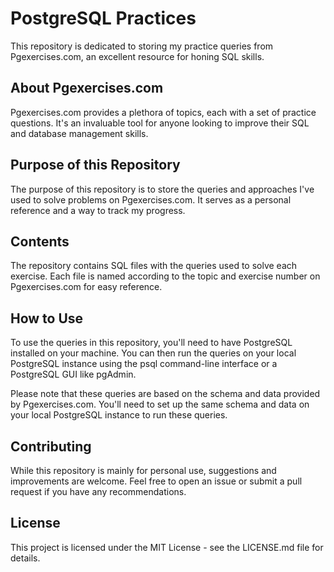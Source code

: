 # PostgreSQL Practices

This repository is dedicated to storing my practice queries from Pgexercises.com, an excellent resource for honing SQL skills. 

## About Pgexercises.com

Pgexercises.com provides a plethora of topics, each with a set of practice questions. It's an invaluable tool for anyone looking to improve their SQL and database management skills.

## Purpose of this Repository

The purpose of this repository is to store the queries and approaches I've used to solve problems on Pgexercises.com. It serves as a personal reference and a way to track my progress.

## Contents

The repository contains SQL files with the queries used to solve each exercise. Each file is named according to the topic and exercise number on Pgexercises.com for easy reference.

## How to Use

To use the queries in this repository, you'll need to have PostgreSQL installed on your machine. You can then run the queries on your local PostgreSQL instance using the psql command-line interface or a PostgreSQL GUI like pgAdmin.

Please note that these queries are based on the schema and data provided by Pgexercises.com. You'll need to set up the same schema and data on your local PostgreSQL instance to run these queries.

## Contributing

While this repository is mainly for personal use, suggestions and improvements are welcome. Feel free to open an issue or submit a pull request if you have any recommendations.

## License

This project is licensed under the MIT License - see the LICENSE.md file for details.
